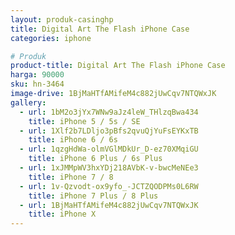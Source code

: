 ```yaml
---
layout: produk-casinghp
title: Digital Art The Flash iPhone Case
categories: iphone

# Produk
product-title: Digital Art The Flash iPhone Case
harga: 90000
sku: hn-3464
image-drive: 1BjMaHTfAMifeM4c882jUwCqv7NTQWxJK
gallery:
  - url: 1bM2o3jYx7WNw9aJz4leW_THlzqBwa434
    title: iPhone 5 / 5s / SE
  - url: 1Xlf2b7LDljo3pBfs2qvuQjYuFsEYKxTB
    title: iPhone 6 / 6s
  - url: 1qzgHdWa-olmVGlMDkUr_D-ez70XMqiGU
    title: iPhone 6 Plus / 6s Plus
  - url: 1xJMMpWV3hxYDj218AVbK-v-bwcMeNEe3
    title: iPhone 7 / 8
  - url: 1v-Qzvodt-ox9yfo_-JCTZQODPMs0L6RW
    title: iPhone 7 Plus / 8 Plus
  - url: 1BjMaHTfAMifeM4c882jUwCqv7NTQWxJK
    title: iPhone X
---
```

